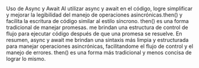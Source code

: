 Uso de Async y Await Al utilizar async y await en el código, logre simplificar y mejorar la legibilidad del manejo de operaciones asincrónicas.then() y facilita la escritura de código similar al estilo síncrono.
then() es una forma tradicional de manejar promesas.
me brindan una estructura de control de flujo para ejecutar código después de que una promesa se resuelve.
En resumen, async y await me brindan una sintaxis más limpia y estructurada para manejar operaciones asincrónicas, facilitandome el flujo de control y el manejo de errores.
then() es una forma más tradicional y menos concisa de lograr lo mismo.
